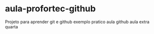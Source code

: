 # aula-profortec-github
Projeto para aprender git e github
exemplo pratico aula github
aula extra quarta